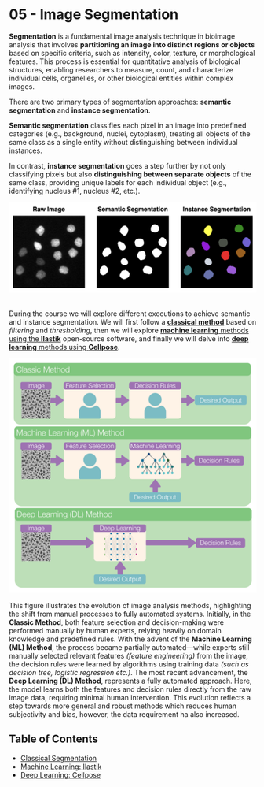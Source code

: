 # 05 - <i class="fa-solid fa-disease"></i> Image Segmentation

**Segmentation** is a fundamental image analysis technique in bioimage analysis that involves **partitioning an image into distinct regions or objects** based on specific criteria, such as intensity, color, texture, or morphological features. This process is essential for quantitative analysis of biological structures, enabling researchers to measure, count, and characterize individual cells, organelles, or other biological entities within complex images.

There are two primary types of segmentation approaches: **semantic segmentation** and **instance segmentation**.

**Semantic segmentation** classifies each pixel in an image into predefined categories (e.g., background, nuclei, cytoplasm), treating all objects of the same class as a single entity without distinguishing between individual instances.

In contrast, **instance segmentation** goes a step further by not only classifying pixels but also **distinguishing between separate objects** of the same class, providing unique labels for each individual object (e.g., identifying nucleus #1, nucleus #2, etc.).

<div align="center"> <img src="../../_static/images/seg.png" alt="Ilastik Logo" width="700"> </div><br>

During the course we will explore different executions to achieve semantic and instance segmentation. We will first follow a [**classical method**](./classic/classic.md) based on *filtering* and *thresholding*, then we will explore [**machine learning** methods using the **Ilastik**](./machine_learning/intro_to_ilastik.md) open-source software, and finally we will delve into [**deep learning** methods using **Cellpose**](./deep_learning/deep_learning_with_cellpose.md).

<div align="center"> <img src="../../_static/images/seg_methods.png" alt="Ilastik Logo" width="700"> </div>

This figure illustrates the evolution of image analysis methods, highlighting the shift from manual processes to fully automated systems. Initially, in the **Classic Method**, both feature selection and decision-making were performed manually by human experts, relying heavily on domain knowledge and predefined rules. With the advent of the **Machine Learning (ML) Method**, the process became partially automated—while experts still manually selected relevant features *(feature engineering)* from the image, the decision rules were learned by algorithms using training data *(such as decision tree, logistic regression etc.)*. The most recent advancement, the **Deep Learning (DL) Method**, represents a fully automated approach. Here, the model learns both the features and decision rules directly from the raw image data, requiring minimal human intervention. This evolution reflects a step towards more general and robust methods which reduces human subjectivity and bias, however, the data requirement ha also increased.


## Table of Contents

- [Classical Segmentation](./classic/classic.md)
- [Machine Learning: Ilastik](./machine_learning/intro_to_ilastik.md)
- [Deep Learning: Cellpose](./deep_learning/deep_learning_with_cellpose.md)
